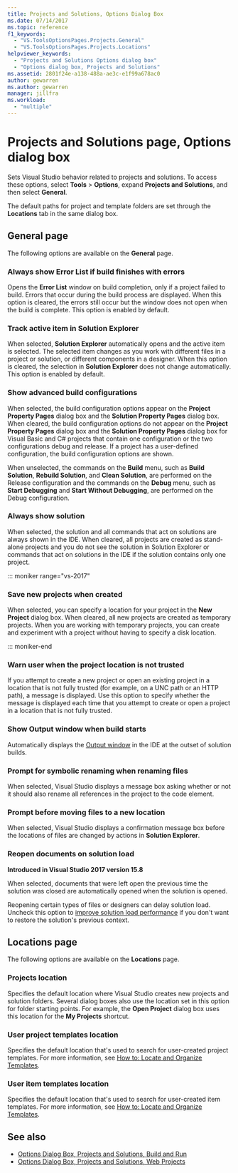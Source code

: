 ```yaml
---
title: Projects and Solutions, Options Dialog Box
ms.date: 07/14/2017
ms.topic: reference
f1_keywords:
  - "VS.ToolsOptionsPages.Projects.General"
  - "VS.ToolsOptionsPages.Projects.Locations"
helpviewer_keywords:
  - "Projects and Solutions Options dialog box"
  - "Options dialog box, Projects and Solutions"
ms.assetid: 2801f24e-a138-488a-ae3c-e1f99a678ac0
author: gewarren
ms.author: gewarren
manager: jillfra
ms.workload:
  - "multiple"
---
```

# Projects and Solutions page, Options dialog box

Sets Visual Studio behavior related to projects and solutions. To access these options, select **Tools** > **Options**, expand **Projects and Solutions**, and then select **General**.

The default paths for project and template folders are set through the **Locations** tab in the same dialog box.

## General page

The following options are available on the **General** page.

### Always show Error List if build finishes with errors

Opens the **Error List** window on build completion, only if a project failed to build. Errors that occur during the build process are displayed. When this option is cleared, the errors still occur but the window does not open when the build is complete. This option is enabled by default.

### Track active item in Solution Explorer

When selected, **Solution Explorer** automatically opens and the active item is selected. The selected item changes as you work with different files in a project or solution, or different components in a designer. When this option is cleared, the selection in **Solution Explorer** does not change automatically. This option is enabled by default.

### Show advanced build configurations

When selected, the build configuration options appear on the **Project Property Pages** dialog box and the **Solution Property Pages** dialog box. When cleared, the build configuration options do not appear on the **Project Property Pages** dialog box and the **Solution Property Pages** dialog box for Visual Basic and C# projects that contain one configuration or the two configurations debug and release. If a project has a user-defined configuration, the build configuration options are shown.

When unselected, the commands on the **Build** menu, such as **Build Solution**, **Rebuild Solution**, and **Clean Solution**, are performed on the Release configuration and the commands on the **Debug** menu, such as **Start Debugging** and **Start Without Debugging**, are performed on the Debug configuration.

### Always show solution

When selected, the solution and all commands that act on solutions are always shown in the IDE. When cleared, all projects are created as stand-alone projects and you do not see the solution in Solution Explorer or commands that act on solutions in the IDE if the solution contains only one project.

::: moniker range="vs-2017"

### Save new projects when created

When selected, you can specify a location for your project in the **New Project** dialog box. When cleared, all new projects are created as temporary projects. When you are working with temporary projects, you can create and experiment with a project without having to specify a disk location.

::: moniker-end

### Warn user when the project location is not trusted

If you attempt to create a new project or open an existing project in a location that is not fully trusted (for example, on a UNC path or an HTTP path), a message is displayed. Use this option to specify whether the message is displayed each time that you attempt to create or open a project in a location that is not fully trusted.

### Show Output window when build starts

Automatically displays the [Output window](../../ide/reference/output-window.md) in the IDE at the outset of solution builds.

### Prompt for symbolic renaming when renaming files

When selected, Visual Studio displays a message box asking whether or not it should also rename all references in the project to the code element.

### Prompt before moving files to a new location

When selected, Visual Studio displays a confirmation message box before the locations of files are changed by actions in **Solution Explorer**.

### Reopen documents on solution load

**Introduced in Visual Studio 2017 version 15.8**

When selected, documents that were left open the previous time the solution was closed are automatically opened when the solution is opened.

Reopening certain types of files or designers can delay solution load. Uncheck this option to [improve solution load performance](../../ide/visual-studio-performance-tips-and-tricks.md#disable-automatic-file-restore) if you don't want to restore the solution's previous context.

## Locations page

The following options are available on the **Locations** page.

### Projects location

Specifies the default location where Visual Studio creates new projects and solution folders. Several dialog boxes also use the location set in this option for folder starting points. For example, the **Open Project** dialog box uses this location for the **My Projects** shortcut.

### User project templates location

Specifies the default location that's used to search for user-created project templates. For more information, see [How to: Locate and Organize Templates](../../ide/how-to-locate-and-organize-project-and-item-templates.md).

### User item templates location

Specifies the default location that's used to search for user-created item templates. For more information, see [How to: Locate and Organize Templates](../../ide/how-to-locate-and-organize-project-and-item-templates.md).

## See also

- [Options Dialog Box, Projects and Solutions, Build and Run](../../ide/reference/options-dialog-box-projects-and-solutions-build-and-run.md)
- [Options Dialog Box, Projects and Solutions, Web Projects](../../ide/reference/options-dialog-box-projects-and-solutions-web-projects.md)
